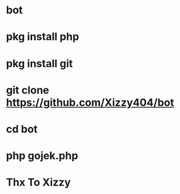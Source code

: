 # bot
# pkg install php
# pkg install git
# git clone https://github.com/Xizzy404/bot
# cd bot
# php gojek.php
# Thx To Xizzy
